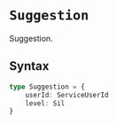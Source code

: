 # `Suggestion`

Suggestion.

## Syntax

```ts
type Suggestion = {
    userId: ServiceUserId
    level: Sil
}
```
